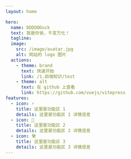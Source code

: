 ```yaml
---
layout: home

hero:
  name: DDDDDDuck
  text: 我是你爸，千变万化！
  tagline: 
  image:
    src: /image/avatar.jpg
    alt: 网站的 logo 图片
  actions:
    - theme: brand
      text: 快速开始
      link: /1.前端知识/test
    - theme: alt
      text: 在 github 上查看
      link: https://github.com/vuejs/vitepress
features:
  - icon: ⚡️
    title: 这里是功能区 1
    details: 这里是功能区 1 详情信息
  - icon: 🖖
    title: 这里是功能区 2
    details: 这里是功能区 2 详情信息
  - icon: 🛠️
    title: 这里是功能区 3
    details: 这里是功能区 3 详情信息
---
```

